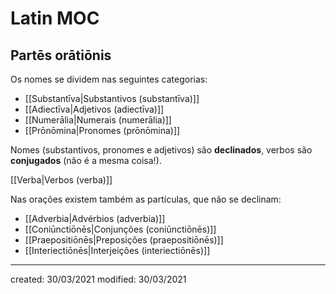 # Latin MOC

## Partēs orātiōnis
Os nomes se dividem nas seguintes categorias:
- [[Substantīva|Substantivos (substantīva)]]
- [[Adiectīva|Adjetivos (adiectīva)]]
- [[Numerālia|Numerais (numerālia)]]
- [[Prōnōmina|Pronomes (prōnōmina)]]

Nomes (substantivos, pronomes e adjetivos) são **declinados**, verbos são **conjugados** (não é a mesma coisa!).

[[Verba|Verbos (verba)]]

Nas orações existem também as partículas, que não se declinam:
- [[Adverbia|Advérbios (adverbia)]]
- [[Coniūnctiōnēs|Conjunções (coniūnctiōnēs)]]
- [[Praepositiōnēs|Preposições (praepositiōnēs)]]
- [[Interiectiōnēs|Interjeições (interiectiōnēs)]]

---

created: 30/03/2021
modified: 30/03/2021
